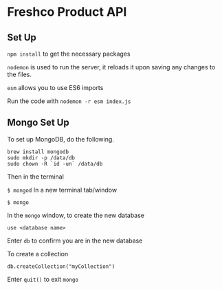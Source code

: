 # Freshco Product API

## Set Up

`npm install` to get the necessary packages

`nodemon` is used to run the server, it reloads it upon saving any changes to the files.

`esm` allows you to use ES6 imports

Run the code with `nodemon -r esm index.js`

## Mongo Set Up

To set up MongoDB, do the following.

```
brew install mongodb
sudo mkdir -p /data/db
sudo chown -R `id -un` /data/db
```

Then in the terminal 

`$ mongod`
In a new terminal tab/window

`$ mongo`

In the `mongo` window, to create the new database

`use <database name>`

Enter `db` to confirm you are in the new database

To create a collection

`db.createCollection("myCollection")`

Enter `quit()` to exit `mongo`
